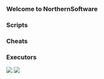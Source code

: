 ### Welcome to NorthernSoftware
### Scripts
### Cheats
### Executors

![](https://komarev.com/ghpvc/?username=NorthernSoftware) 
![](https://img.shields.io/badge/Gmail-D14836?style=for-the-badge&logo=gmail&logoColor=white)


